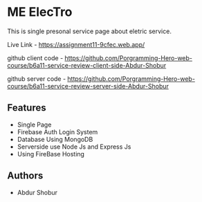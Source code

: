 # ME ElecTro

This is single presonal service page about eletric service.

Live Link - https://assignment11-9cfec.web.app/

github client code - https://github.com/Porgramming-Hero-web-course/b6a11-service-review-client-side-Abdur-Shobur

github server code - https://github.com/Porgramming-Hero-web-course/b6a11-service-review-server-side-Abdur-Shobur

## Features

- Single Page
- Firebase Auth Login System
- Database Using MongoDB
- Serverside use Node Js and Express Js
- Using FireBase Hosting

## Authors

- Abdur Shobur
